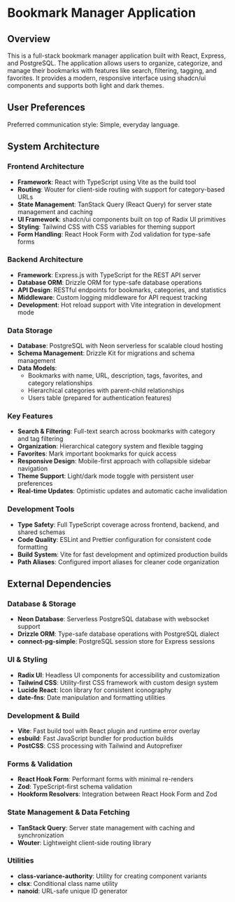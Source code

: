 # Bookmark Manager Application

## Overview

This is a full-stack bookmark manager application built with React, Express, and PostgreSQL. The application allows users to organize, categorize, and manage their bookmarks with features like search, filtering, tagging, and favorites. It provides a modern, responsive interface using shadcn/ui components and supports both light and dark themes.

## User Preferences

Preferred communication style: Simple, everyday language.

## System Architecture

### Frontend Architecture
- **Framework**: React with TypeScript using Vite as the build tool
- **Routing**: Wouter for client-side routing with support for category-based URLs
- **State Management**: TanStack Query (React Query) for server state management and caching
- **UI Framework**: shadcn/ui components built on top of Radix UI primitives
- **Styling**: Tailwind CSS with CSS variables for theming support
- **Form Handling**: React Hook Form with Zod validation for type-safe forms

### Backend Architecture  
- **Framework**: Express.js with TypeScript for the REST API server
- **Database ORM**: Drizzle ORM for type-safe database operations
- **API Design**: RESTful endpoints for bookmarks, categories, and statistics
- **Middleware**: Custom logging middleware for API request tracking
- **Development**: Hot reload support with Vite integration in development mode

### Data Storage
- **Database**: PostgreSQL with Neon serverless for scalable cloud hosting
- **Schema Management**: Drizzle Kit for migrations and schema management
- **Data Models**: 
  - Bookmarks with name, URL, description, tags, favorites, and category relationships
  - Hierarchical categories with parent-child relationships
  - Users table (prepared for authentication features)

### Key Features
- **Search & Filtering**: Full-text search across bookmarks with category and tag filtering
- **Organization**: Hierarchical category system and flexible tagging
- **Favorites**: Mark important bookmarks for quick access
- **Responsive Design**: Mobile-first approach with collapsible sidebar navigation
- **Theme Support**: Light/dark mode toggle with persistent user preferences
- **Real-time Updates**: Optimistic updates and automatic cache invalidation

### Development Tools
- **Type Safety**: Full TypeScript coverage across frontend, backend, and shared schemas
- **Code Quality**: ESLint and Prettier configuration for consistent code formatting
- **Build System**: Vite for fast development and optimized production builds
- **Path Aliases**: Configured import aliases for cleaner code organization

## External Dependencies

### Database & Storage
- **Neon Database**: Serverless PostgreSQL database with websocket support
- **Drizzle ORM**: Type-safe database operations with PostgreSQL dialect
- **connect-pg-simple**: PostgreSQL session store for Express sessions

### UI & Styling
- **Radix UI**: Headless UI components for accessibility and customization
- **Tailwind CSS**: Utility-first CSS framework with custom design system
- **Lucide React**: Icon library for consistent iconography
- **date-fns**: Date manipulation and formatting utilities

### Development & Build
- **Vite**: Fast build tool with React plugin and runtime error overlay
- **esbuild**: Fast JavaScript bundler for production builds
- **PostCSS**: CSS processing with Tailwind and Autoprefixer

### Forms & Validation
- **React Hook Form**: Performant forms with minimal re-renders
- **Zod**: TypeScript-first schema validation
- **Hookform Resolvers**: Integration between React Hook Form and Zod

### State Management & Data Fetching
- **TanStack Query**: Server state management with caching and synchronization
- **Wouter**: Lightweight client-side routing library

### Utilities
- **class-variance-authority**: Utility for creating component variants
- **clsx**: Conditional class name utility
- **nanoid**: URL-safe unique ID generator